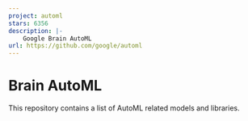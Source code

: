 ```yaml
---
project: automl
stars: 6356
description: |-
    Google Brain AutoML
url: https://github.com/google/automl
---
```


# Brain AutoML

This repository contains a list of AutoML related models and libraries.

